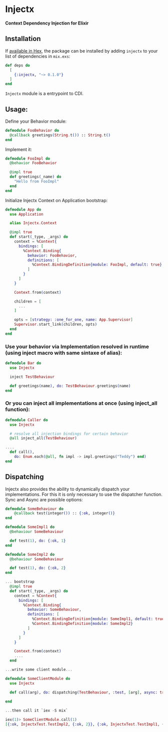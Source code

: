 # Injectx

<!-- MDOC !-->

**Context Dependency Injection for Elixir**

## Installation

If [available in Hex](https://hex.pm/docs/publish), the package can be installed
by adding `injectx` to your list of dependencies in `mix.exs`:

```elixir
def deps do
  [
    {:injectx, "~> 0.1.0"}
  ]
end
```

`Injectx` module is a entrypoint to CDI.

## Usage:

Define your Behavior module:

```elixir
defmodule FooBehavior do
  @callback greetings(String.t()) :: String.t()
end
```

Implement it:

```elixir
defmodule FooImpl do
  @behavior FooBehavior

  @impl true
  def greetings(_name) do
    "Hello from FooImpl"
  end
end
```

Initialize Injectx Context on Application bootstrap:

```elixir
defmodule App do
  use Application

  alias Injectx.Context

  @impl true
  def start(_type, _args) do
    context = %Context{
      bindings: [
        %Context.Binding{
          behavior: FooBehavior,
          definitions: [
            %Context.BindingDefinition{module: FooImpl, default: true}
          ]
        }
      ]
    }

    Context.from(context)

    children = [
      ...
    ]

    opts = [strategy: :one_for_one, name: App.Supervisor]
    Supervisor.start_link(children, opts)
  end
end
```

### Use your behavior via Implementation resolved in runtime (using inject macro with same sintaxe of alias):

```elixir
defmodule Bar do
  use Injectx

  inject TestBehaviour

  def greetings(name), do: TestBehaviour.greetings(name)
end
```

### Or you can inject all implementations at once (using inject_all function):

```elixir
defmodule Caller do
  use Injectx

  # resolve all injection bindings for certain behavior
  @all inject_all(TestBehaviour)

....
  def call(), 
    do: Enum.each(@all, fn impl -> impl.greetings("Teddy") end)
end
```

## Dispatching

Injectx also provides the ability to dynamically dispatch your implementations.
For this it is only necessary to use the dispatcher function. Sync and Async are possible options:

```elixir
defmodule SomeBehaviour do
    @callback test(integer()) :: {:ok, integer()}
end

defmodule SomeImpl1 do
  @behaviour SomeBehaviour

  def test(1), do: {:ok, 1}
end

defmodule SomeImpl2 do
  @behaviour SomeBehaviour

  def test(1), do: {:ok, 2}
end

... bootstrap
  @impl true
  def start(_type, _args) do
    context = %Context{
      bindings: [
        %Context.Binding{
          behavior: SomeBehaviour,
          definitions: [
            %Context.BindingDefinition{module: SomeImpl1, default: true},
            %Context.BindingDefinition{module: SomeImpl2}
          ]
        }
      ]
    }

    Context.from(context)
    ....
  end

...write some client module...

defmodule SomeClientModule do
  use Injectx

  def call(arg), do: dispatching(TestBehaviour, :test, [arg], async: true)
   
end

...then call it `iex -S mix`

iex(1)> SomeClientModule.call(1)
[{:ok, InjectxTest.TestImpl2, {:ok, 2}}, {:ok, InjectxTest.TestImpl1, {:ok, 1}}]
```
